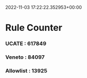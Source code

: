2022-11-03 17:22:22.352953+00:00
# Rule Counter 
 ### UCATE : 617849

 ### Veneto : 84097

 ### Allowlist : 13925